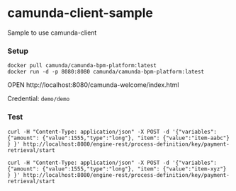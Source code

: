 # camunda-client-sample

Sample to use camunda-client

### Setup

```
docker pull camunda/camunda-bpm-platform:latest
docker run -d -p 8080:8080 camunda/camunda-bpm-platform:latest

```

OPEN http://localhost:8080/camunda-welcome/index.html

Credential: `demo/demo`

### Test

```curl
curl -H "Content-Type: application/json" -X POST -d '{"variables": {"amount": {"value":1555,"type":"long"}, "item": {"value":"item-aabc"} } }' http://localhost:8080/engine-rest/process-definition/key/payment-retrieval/start

curl -H "Content-Type: application/json" -X POST -d '{"variables": {"amount": {"value":1555,"type":"long"}, "item": {"value":"item-xyz"} } }' http://localhost:8080/engine-rest/process-definition/key/payment-retrieval/start
```
